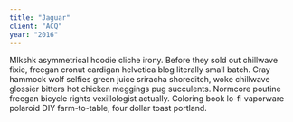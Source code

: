 ```yaml
---
title: "Jaguar"
client: "ACQ"
year: "2016"
---
```


Mlkshk asymmetrical hoodie cliche irony. Before they sold out chillwave fixie, freegan cronut cardigan helvetica blog literally small batch. Cray hammock wolf selfies green juice sriracha shoreditch, woke chillwave glossier bitters hot chicken meggings pug succulents. Normcore poutine freegan bicycle rights vexillologist actually. Coloring book lo-fi vaporware polaroid DIY farm-to-table, four dollar toast portland.
